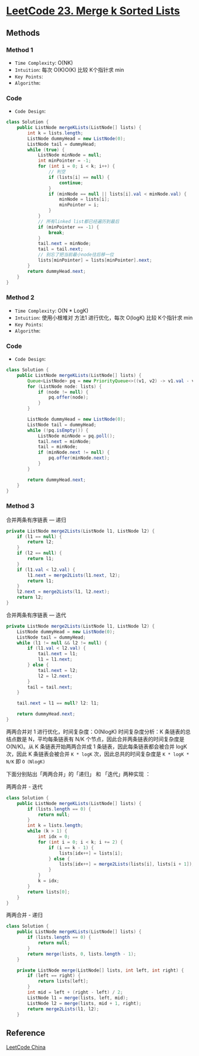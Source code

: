 # [LeetCode 23. Merge k Sorted Lists](https://leetcode.com/problems/merge-k-sorted-lists/)

## Methods

### Method 1

* `Time Complexity`: O(NK)
* `Intuition`: 每次 O(K)O(K) 比较 K个指针求 min
* `Key Points`:
* `Algorithm`:

### Code

* `Code Design`:

```java
class Solution {
    public ListNode mergeKLists(ListNode[] lists) {
        int k = lists.length;
        ListNode dummyHead = new ListNode(0);
        ListNode tail = dummyHead;
        while (true) {
            ListNode minNode = null;
            int minPointer = -1;
            for (int i = 0; i < k; i++) {
                // 判空
                if (lists[i] == null) {
                    continue;
                }
                if (minNode == null || lists[i].val < minNode.val) {
                    minNode = lists[i];
                    minPointer = i;
                }
            }
            // 所有linked list都已经遍历到最后
            if (minPointer == -1) {
                break;
            }
            tail.next = minNode;
            tail = tail.next;
            // 别忘了把当前最小node往后移一位
            lists[minPointer] = lists[minPointer].next;
        }
        return dummyHead.next;
    }
}
```

### Method 2

* `Time Complexity`: O(N * LogK)
* `Intuition`: 使用小根堆对 方法1 进行优化，每次 O(logK) 比较 K个指针求 min
* `Key Points`:
* `Algorithm`:

### Code

* `Code Design`:

```java
class Solution {
    public ListNode mergeKLists(ListNode[] lists) {
        Queue<ListNode> pq = new PriorityQueue<>((v1, v2) -> v1.val - v2.val);
        for (ListNode node: lists) {
            if (node != null) {
                pq.offer(node);
            }
        }

        ListNode dummyHead = new ListNode(0);
        ListNode tail = dummyHead;
        while (!pq.isEmpty()) {
            ListNode minNode = pq.poll();
            tail.next = minNode;
            tail = minNode;
            if (minNode.next != null) {
                pq.offer(minNode.next);
            }
        }

        return dummyHead.next;
    }
}
```

### Method 3

合并两条有序链表 — 递归

```java
private ListNode merge2Lists(ListNode l1, ListNode l2) {
    if (l1 == null) {
        return l2;
    }
    if (l2 == null) {
        return l1;
    }
    if (l1.val < l2.val) {
        l1.next = merge2Lists(l1.next, l2);
        return l1;
    }
    l2.next = merge2Lists(l1, l2.next);
    return l2;
}
```

合并两条有序链表 — 迭代

```java
private ListNode merge2Lists(ListNode l1, ListNode l2) {
    ListNode dummyHead = new ListNode(0);
    ListNode tail = dummyHead;
    while (l1 != null && l2 != null) {
        if (l1.val < l2.val) {
            tail.next = l1;
            l1 = l1.next;
        } else {
            tail.next = l2;
            l2 = l2.next;
        }
        tail = tail.next;
    }

    tail.next = l1 == null? l2: l1;

    return dummyHead.next;
}
```

两两合并对 1 进行优化，时间复杂度：O(NlogK)
时间复杂度分析：K 条链表的总结点数是 N，平均每条链表有 N/K 个节点，因此合并两条链表的时间复杂度是 O(N/K)。从 K 条链表开始两两合并成 1 条链表，因此每条链表都会被合并 logK 次，因此 K 条链表会被合并 `K * logK` 次，因此总共的时间复杂度是 `K * logK * N/K` 即 `O（NlogK)`

下面分别贴出「两两合并」的「递归」 和 「迭代」两种实现 ：

两两合并 - 迭代

```java
class Solution {
    public ListNode mergeKLists(ListNode[] lists) {
        if (lists.length == 0) {
            return null;
        }
        int k = lists.length;
        while (k > 1) {
            int idx = 0;
            for (int i = 0; i < k; i += 2) {
                if (i == k - 1) {
                    lists[idx++] = lists[i];
                } else {
                    lists[idx++] = merge2Lists(lists[i], lists[i + 1]);
                }
            }
            k = idx;
        }
        return lists[0];
    }
}
```

两两合并 - 递归

```java
class Solution {
    public ListNode mergeKLists(ListNode[] lists) {
        if (lists.length == 0) {
            return null;
        }
        return merge(lists, 0, lists.length - 1);
    }

    private ListNode merge(ListNode[] lists, int left, int right) {
        if (left == right) {
            return lists[left];
        }
        int mid = left + (right - left) / 2;
        ListNode l1 = merge(lists, left, mid);
        ListNode l2 = merge(lists, mid + 1, right);
        return merge2Lists(l1, l2);
    }

```

## Reference

[LeetCode China](https://leetcode-cn.com/problems/merge-k-sorted-lists/solution/4-chong-fang-fa-xiang-jie-bi-xu-miao-dong-by-sweet/)
